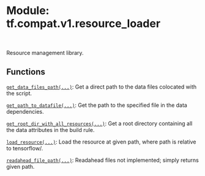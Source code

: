 <div itemscope itemtype="http://developers.google.com/ReferenceObject">
<meta itemprop="name" content="tf.compat.v1.resource_loader" />
<meta itemprop="path" content="Stable" />
</div>

# Module: tf.compat.v1.resource_loader


<table class="tfo-notebook-buttons tfo-api" align="left">
</table>



Resource management library.



## Functions

[`get_data_files_path(...)`](../../../tf/compat/v1/resource_loader/get_data_files_path.md): Get a direct path to the data files colocated with the script.

[`get_path_to_datafile(...)`](../../../tf/compat/v1/resource_loader/get_path_to_datafile.md): Get the path to the specified file in the data dependencies.

[`get_root_dir_with_all_resources(...)`](../../../tf/compat/v1/resource_loader/get_root_dir_with_all_resources.md): Get a root directory containing all the data attributes in the build rule.

[`load_resource(...)`](../../../tf/compat/v1/resource_loader/load_resource.md): Load the resource at given path, where path is relative to tensorflow/.

[`readahead_file_path(...)`](../../../tf/compat/v1/resource_loader/readahead_file_path.md): Readahead files not implemented; simply returns given path.

